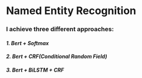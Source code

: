 # Named Entity Recognition
### I achieve three different approaches:
#### *1. Bert + Softmax*
#### *2. Bert + CRF(Conditional Random Field)*
#### *3. Bert + BiLSTM + CRF*
